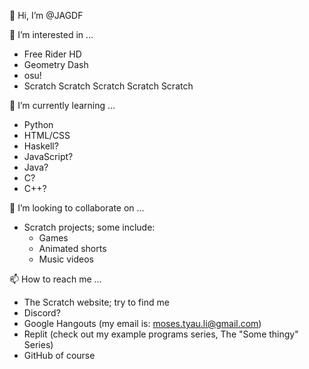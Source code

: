 👋 Hi, I’m @JAGDF

👀 I’m interested in ...
- Free Rider HD
- Geometry Dash
- osu!
- Scratch Scratch Scratch Scratch Scratch

🌱 I’m currently learning ...
- Python
- HTML/CSS
- Haskell?
- JavaScript?
- Java?
- C?
- C++?

💞️ I’m looking to collaborate on ...
- Scratch projects; some include:
  - Games
  - Animated shorts
  - Music videos

📫 How to reach me ...
- The Scratch website; try to find me
- Discord?
- Google Hangouts (my email is: moses.tyau.li@gmail.com)
- Replit (check out my example programs series, The "Some thingy" Series)
- GitHub of course

<!---
JAGDF/JAGDF is a ✨ special ✨ repository because its `README.md` (this file) appears on your GitHub profile.
You can click the Preview link to take a look at your changes.
--->
